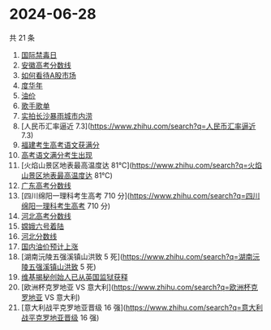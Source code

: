 # 2024-06-28

共 21 条

<!-- BEGIN -->
<!-- 最后更新时间 Fri Jun 28 2024 19:03:19 GMT+0800 (China Standard Time) -->

1. [国际禁毒日](https://www.zhihu.com/search?q=国际禁毒日)
1. [安徽高考分数线](https://www.zhihu.com/search?q=安徽高考分数线)
1. [如何看待A股市场](https://www.zhihu.com/search?q=如何看待A股市场)
1. [度华年](https://www.zhihu.com/search?q=度华年)
1. [油价](https://www.zhihu.com/search?q=油价)
1. [歌手歌单](https://www.zhihu.com/search?q=歌手歌单)
1. [实拍长沙暴雨城市内涝](https://www.zhihu.com/search?q=实拍长沙暴雨城市内涝)
1. [人民币汇率逼近 7.3](https://www.zhihu.com/search?q=人民币汇率逼近 7.3)
1. [福建考生高考语文获满分](https://www.zhihu.com/search?q=福建考生高考语文获满分)
1. [高考语文满分考生出现](https://www.zhihu.com/search?q=高考语文满分考生出现)
1. [火焰山景区地表最高温度达
   81℃](https://www.zhihu.com/search?q=火焰山景区地表最高温度达 81℃)
1. [广东高考分数线](https://www.zhihu.com/search?q=广东高考分数线)
1. [四川绵阳一理科考生高考 710
   分](https://www.zhihu.com/search?q=四川绵阳一理科考生高考 710 分)
1. [河北高考分数线](https://www.zhihu.com/search?q=河北高考分数线)
1. [嫦娥六号着陆](https://www.zhihu.com/search?q=嫦娥六号着陆)
1. [河北分数线](https://www.zhihu.com/search?q=河北分数线)
1. [国内油价预计上涨](https://www.zhihu.com/search?q=国内油价预计上涨)
1. [湖南沅陵五强溪镇山洪致 5
   死](https://www.zhihu.com/search?q=湖南沅陵五强溪镇山洪致 5 死)
1. [维基揭秘创始人已从英国监狱获释](https://www.zhihu.com/search?q=维基揭秘创始人已从英国监狱获释)
1. [欧洲杯克罗地亚 VS 意大利](https://www.zhihu.com/search?q=欧洲杯克罗地亚 VS
   意大利)
1. [意大利战平克罗地亚晋级 16
   强](https://www.zhihu.com/search?q=意大利战平克罗地亚晋级 16 强)

<!-- END -->
